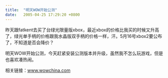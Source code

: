 ```yaml
---
title:  "明天WOW开始公测"
date:   2005-04-25 17:29:20 +0800
---
```


昨天跟fatkent去买了台绿光限量版xbox，最近xbox的价格比我买的时候又升高了，绿光单手柄的价格跟我水晶版双手柄的价格一样，汗。5月16号xbox2要公布了，不知道是否会降价？  

明天WOW开始公测，今天赶紧安装公测版本并升级，虽然我不怎么玩游戏，但是也喜欢凑热闹。  

相关链接：www.wowchina.com  

